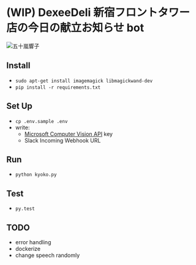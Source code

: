 # (WIP) DexeeDeli 新宿フロントタワー店の今日の献立お知らせ bot

![五十嵐響子](https://pbs.twimg.com/media/CL-g-97UcAANZhA.png)

## Install
* `sudo apt-get install imagemagick libmagickwand-dev`
* `pip install -r requirements.txt`

## Set Up
* `cp .env.sample .env`
* write:
    * [Microsoft Computer Vision API](https://www.microsoft.com/cognitive-services/en-us/computer-vision-api) key
    * Slack Incoming Webhook URL

## Run
* `python kyoko.py`

## Test
* `py.test`

## TODO
* error handling
* dockerize
* change speech randomly
